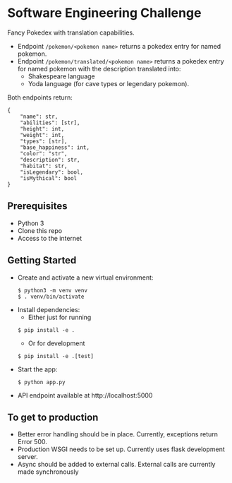 # Software Engineering Challenge

Fancy Pokedex with translation capabilities.
- Endpoint ` /pokemon/<pokemon name> ` returns a pokedex entry for named pokemon.
- Endpoint ` /pokemon/translated/<pokemon name> ` returns a pokedex entry for named pokemon with the description translated into:
    - Shakespeare language
    - Yoda language (for cave types or legendary pokemon).

Both endpoints return:
```
{
    "name": str,
    "abilities": [str],
    "height": int,
    "weight": int,
    "types": [str],
    "base_happiness": int,
    "color": "str",
    "description": str,
    "habitat": str,
    "isLegendary": bool,
    "isMythical": bool
}
```

## Prerequisites

- Python 3
- Clone this repo
- Access to the internet

## Getting Started

- Create and activate a new virtual environment:
    ```
    $ python3 -m venv venv 
    $ . venv/bin/activate
    ```
- Install dependencies:
    - Either just for running
    ```
    $ pip install -e .
    ```
    - Or for development
    ```
    $ pip install -e .[test]
    ```
- Start the app:
    ```
    $ python app.py
    ```
- API endpoint available at http://localhost:5000

## To get to production

- Better error handling should be in place. Currently, exceptions return Error 500.
- Production WSGI needs to be set up. Currently uses flask development server.
- Async should be added to external calls. External calls are currently made synchronously
 
